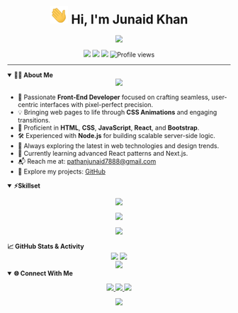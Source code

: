
<h1 align="center"> <img src="https://raw.githubusercontent.com/ABSphreak/ABSphreak/master/gifs/Hi.gif" height="40"/> Hi, I'm Junaid Khan </h1> <p align="center"> <img src="https://readme-typing-svg.demolab.com?font=Fira+Code&pause=800&color=F7A41D&center=true&vCenter=true&width=600&lines=Front-End+Developer+%7C+React+Enthusiast;Crafting+beautiful%2C+interactive+UIs;Turning+ideas+into+digital+experiences;Let's+build+something+amazing+!" /> </p>
<p align="center"> <img src="https://img.shields.io/badge/Focus-Frontend%20Development-blueviolet?style=for-the-badge" /> <img src="https://img.shields.io/badge/Stack-React%20%7C%20Node.js-yellowgreen?style=for-the-badge" /> <img src="https://img.shields.io/badge/Tools-Git%2C%20VSCode%2C%20AI-orange?style=for-the-badge" /> <img src="https://komarev.com/ghpvc/?username=junaidkhan1723&style=for-the-badge&color=brightgreen" alt="Profile views" /> </p>
<hr/>
<details open> <summary><b>👨‍💻 About Me</b></summary> <div align="center"> <img src="https://media.giphy.com/media/qgQUggAC3Pfv687qPC/giphy.gif" width="350" /> </div> <ul> <li>🎨 Passionate <b>Front-End Developer</b> focused on crafting seamless, user-centric interfaces with pixel-perfect precision.</li> <li>💡 Bringing web pages to life through <b>CSS Animations</b> and engaging transitions.</li> <li>🔧 Proficient in <b>HTML</b>, <b>CSS</b>, <b>JavaScript</b>, <b>React</b>, and <b>Bootstrap</b>.</li> <li>🛠️ Experienced with <b>Node.js</b> for building scalable server-side logic.</li> <li>🚀 Always exploring the latest in web technologies and design trends.</li> <li>🌱 Currently learning advanced React patterns and Next.js.</li> <li>📬 Reach me at: <a href="mailto:pathanjunaid7888@gmail.com">pathanjunaid7888@gmail.com</a></li> <li>📁 Explore my projects: <a href="https://github.com/junaidkhan1723">GitHub</a></li> </ul> </details>
<details open> <summary><b>⚡Skillset</b></summary> <p align="center"> <img src="https://skillicons.dev/icons?i=html,css,js,react,nodejs,bootstrap,git,github,vscode,figma,ai" /> </p> <p align="center"> <img src="https://readme-typing-svg.demolab.com?font=Fira+Code&pause=800&color=1ABC9C&center=true&vCenter=true&width=600&lines=HTML5+%7C+CSS3+%7C+JavaScript;React+%7C+Bootstrap+%7C+CSS+Animations;Node.js+%7C+Git+%7C+VSCode+%7C+AI+Tools" /> </p> <p align="center"> <img src="https://media.giphy.com/media/du3J3cXyzhj75IOgvA/giphy.gif" width="200"/> </p> </details
<details open> <summary><b>📈 GitHub Stats & Activity</b></summary> <div align="center"> <img src="https://github-readme-stats.vercel.app/api?username=junaidkhan1723&show_icons=true&theme=radical&hide_border=true" height="180"/> <img src="https://github-readme-streak-stats.herokuapp.com/?user=junaidkhan1723&theme=radical&hide_border=true" height="180"/> </div> <div align="center"> <img src="https://github-readme-stats.vercel.app/api/top-langs/?username=junaidkhan1723&langs_count=8&theme=radical&layout=compact&hide_border=true" height="130"/> </div> </details>
<details open> <summary><b>🌐 Connect With Me</b></summary> <p align="center"> <a href="https://www.linkedin.com/in/junaidkhan1723" target="_blank"> <img src="https://img.shields.io/badge/LinkedIn-0A66C2?logo=linkedin&logoColor=white&style=for-the-badge" /> </a> <a href="mailto:pathanjunaid7888@gmail.com"> <img src="https://img.shields.io/badge/Email-D14836?logo=gmail&logoColor=white&style=for-the-badge" /> </a> <a href="https://github.com/junaidkhan1723"> <img src="https://img.shields.io/badge/GitHub-181717?logo=github&logoColor=white&style=for-the-badge" /> </a> </p> </details>
<p align="center"> <img src="https://capsule-render.vercel.app/api?type=waving&color=0:91EAE4,100:7F7FD5&height=120&section=footer"/> </p>


